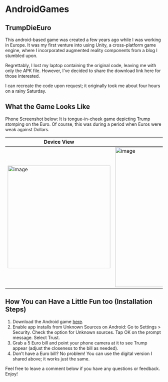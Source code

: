 # AndroidGames

## TrumpDieEuro
This android-based game was created a few years ago while I was working in Europe. It was my first venture into using Unity, a cross-platform game engine, where I incorporated augmented reality components from a blog I stumbled upon.

Regrettably, I lost my laptop containing the original code, leaving me with only the APK file. However, I've decided to share the download link here for those interested.

I can recreate the code upon request; it originally took me about four hours on a rainy Saturday.

## What the Game Looks Like
Phone Screenshot below: It is tongue-in-cheek game depicting Trump stomping on the Euro. Of course, this was during a period when Euros were weak against Dollars.

| Device View | In-Game View |
| ------- | ------- |
| <img width="328" alt="image" src="https://github.com/ewpHumanTech/AndroidGames/assets/170042205/1e0d6354-7110-4335-a08e-10791cd9b310"> | <img width="447" alt="image" src="https://github.com/ewpHumanTech/AndroidGames/assets/170042205/971d8321-262a-457f-be27-ed62252fafa3"> |

## How You can Have a Little Fun too (Installation Steps)
1. Download the Android game [here](https://drive.google.com/file/d/1Ygk929tzVR9iAE7U0VkcOKCkOS6pF8Ra/view?usp=drive_link).
2. Enable app installs from Unknown Sources on Android:
Go to Settings > Security.
Check the option for Unknown sources.
Tap OK on the prompt message.
Select Trust.
3. Grab a 5 Euro bill and point your phone camera at it to see Trump appear (adjust the closeness to the bill as needed).
4. Don't have a Euro bill? No problem! You can use the digital version I shared above; it works just the same.

Feel free to leave a comment below if you have any questions or feedback. Enjoy!
   
